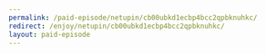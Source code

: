 ```yaml
---
permalink: /paid-episode/netupin/cb00ubkd1ecbp4bcc2qpbknuhkc/
redirect: /enjoy/netupin/cb00ubkd1ecbp4bcc2qpbknuhkc/
layout: paid-episode
---
```

